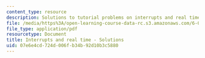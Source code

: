 ```yaml
---
content_type: resource
description: Solutions to tutorial problems on interrupts and real time.
file: /media/https%3A/open-learning-course-data-rc.s3.amazonaws.com/6-004-computation-structures-spring-2009/07e6e4cd724d006fb34b92d10b3c5880_MIT6_004s09_tutor19_sol.pdf
file_type: application/pdf
resourcetype: Document
title: Interrupts and real time - Solutions
uid: 07e6e4cd-724d-006f-b34b-92d10b3c5880
---
```

